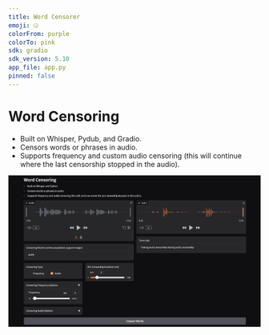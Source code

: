 ```yaml
---
title: Word Censorer
emoji: 🤐
colorFrom: purple
colorTo: pink
sdk: gradio
sdk_version: 5.10
app_file: app.py
pinned: false
---
```


# Word Censoring

- Built on Whisper, Pydub, and Gradio.
- Censors words or phrases in audio.
- Supports frequency and custom audio censoring (this will continue where the last censorship stopped in the audio).

![](assets/website.png)
